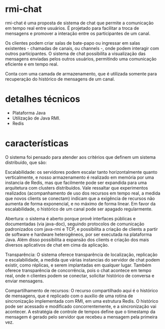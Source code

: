 # rmi-chat

rmi-chat é uma proposta de sistema de chat que permite a comunicação em tempo real entre usuários. É projetado para facilitar a troca de mensagens e promover a interação entre os participantes de um canal.

Os clientes podem criar salas de bate-papo ou ingressar em salas existentes - chamadas de canais, ou channels -, onde podem interagir com outros participantes. O sistema de chat possibilita a visualização das mensagens enviadas pelos outros usuários, permitindo uma comunicação eficiente e em tempo real.

Conta com uma camada de armazenamento, que é utilizada somente para recuperação do histórico de mensagens de um canal. 

# detalhes técnicos
- Plataforma Java
- Utilização de Java RMI.
- Redis

# características
O sistema foi pensado para atender aos critérios que definem um sistema distribuído, que são:

Escalabilidade: os servidores podem escalar tanto horizontalmente quanto verticalmente, e nosso armazenamento é realizado em memória por uma instancia de Redis, mas que facilmente pode ser expandida para uma arquitetura com clusters distribuídos. Vale ressaltar que experimentos realizados (acompanhamento de uso dos recursos em tempo real, a medida que novos clients se conectam) indicam que a exigência de recursos não aumenta de forma exponencial, e no máximo de forma linear. Em favor da escalabilidade, o histórico de um canal pode ser apagado regularmente.

Abertura: o sistema é aberto porque provê interfaces públicas e documentadas (via java-doc), seguindo protocolos de comunicação padronizados com java-rmi e TCP, e possibilita a criação de clients a partir de software e hardware heterogêneos, por ser executada na plataforma Java. Além disso possibilita a expansão dos clients e criação dos mais diversos aplicativos de chat em cima da aplicação.

Transparência: O sistema oferece transparência de localização, replicação e escalabilidade, a medida que várias instancias do servidor de chat podem existir, como réplicas, e serem implantadas em qualquer lugar. Também oferece transparência de concorrência, pois o chat acontece em tempo real, onde n clientes podem se conectar, solicitar histórico de conversa e enviar mensagens.

Compartilhamento de recursos: O recurso compartilhado aqui é o histórico de mensagens, que é replicado com o auxílio de uma rotina de sincronização implementada com RMI, em uma estrutura Redis. O histórico pode ser acessado e modificado concorrentemente, e a sincronização vai acontecer. A estratégia de controle de tempos define que o timestamp da mensagem é gerado pelo servidor que recebeu a mensagem pela primeira vez.
